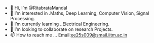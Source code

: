 - 👋 Hi, I’m @RitabrataMandal
- 👀 I’m interested in .Maths, Deep Learning, Computer Vision, Signal Processing.
- 🌱 I’m currently learning ..Electrical Engineering.
- 💞️ I’m looking to collaborate on research Projects.
- 📫 How to reach me ... Email:ee25s009@smail.iitm.ac.in

<!---
RitabrataMandal/RitabrataMandal is a ✨ special ✨ repository because its `README.md` (this file) appears on your GitHub profile.
You can click the Preview link to take a look at your changes.
--->
